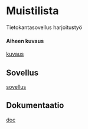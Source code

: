 # Muistilista
Tietokantasovellus harjoitustyö

#### Aiheen kuvaus
[kuvaus](http://advancedkittenry.github.io/suunnittelu_ja_tyoymparisto/aiheet/Muistilista.html)

## Sovellus
[sovellus](http://samukaup.users.cs.helsinki.fi/tsoha/muistilista.html)

## Dokumentaatio
[doc](doc/Tsohaviikko1.pdf)


